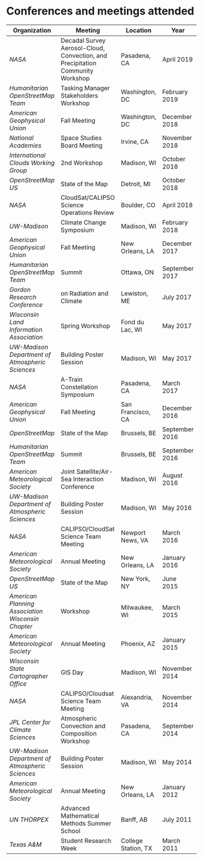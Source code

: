 Conferences and meetings attended
=================================

Organization | Meeting | Location | Year 
-------------|---------|----------|------
*NASA* | Decadal Survey Aerosol-Cloud, Convection, and Precipitation Community Workshop | Pasadena, CA | April 2019
*Humanitarian OpenStreetMap Team* | Tasking Manager Stakeholders Workshop | Washington, DC | February 2019
*American Geophysical Union* | Fall Meeting | Washington, DC | December 2018
*National Academies* | Space Studies Board Meeting | Irvine, CA | November 2018
*International Clouds Working Group* | 2nd Workshop | Madison, WI | October 2018
*OpenStreetMap US* | State of the Map | Detroit, MI | October 2018
*NASA* | CloudSat/CALIPSO Science Operations Review | Boulder, CO | April 2018
*UW-Madison* | Climate Change Symposium | Madison, WI | February 2018
*American Geophysical Union* | Fall Meeting | New Orleans, LA | December 2017
*Humanitarian OpenStreetMap Team* | Summit | Ottawa, ON | September 2017
*Gordon Research Conference* | on Radiation and Climate | Lewiston, ME | July 2017
*Wisconsin Land Information Association* | Spring Workshop | Fond du Lac, WI | May 2017
*UW-Madison Department of Atmospheric Sciences* | Building Poster Session | Madison, WI | May 2017
*NASA* | A-Train Constellation Symposium | Pasadena, CA | March 2017
*American Geophysical Union* | Fall Meeting | San Francisco, CA | December 2016
*OpenStreetMap* | State of the Map | Brussels, BE | September 2016
*Humanitarian OpenStreetMap Team* | Summit | Brussels, BE | September 2016
*American Meteorological Society* | Joint Satellite/Air-Sea Interaction Conference | Madison, WI | August 2016
*UW-Madison Department of Atmospheric Sciences* | Building Poster Session | Madison, WI | May 2016
*NASA* | CALIPSO/CloudSat Science Team Meeting | Newport News, VA | March 2016
*American Meteorological Society* | Annual Meeting | New Orleans, LA | January 2016
*OpenStreetMap US* | State of the Map | New York, NY | June 2015
*American Planning Association Wisconsin Chapter* | Workshop | Milwaukee, WI | March 2015
*American Meteorological Society* | Annual Meeting | Phoenix, AZ | January 2015
*Wisconsin State Cartographer Office* | GIS Day | Madison, WI | November 2014
*NASA* | CALIPSO/Cloudsat Science Team Meeting | Alexandria, VA | November 2014
*JPL Center for Climate Sciences* | Atmospheric Convection and Composition Workshop | Pasadena, CA | September 2014
*UW-Madison Department of Atmospheric Sciences* | Building Poster Session | Madison, WI | May 2014
*American Meteorological Society* | Annual Meeting | New Orleans, LA | January 2012
*UN THORPEX* | Advanced Mathematical Methods Summer School | Banff, AB | July 2011
*Texas A&M* | Student Research Week | College Station, TX | March 2011
